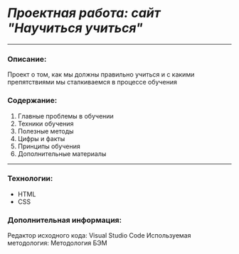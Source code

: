 # _Проектная работа: сайт "Научиться учиться"_
___

### Oписание:

Проект о том, как мы должны  правильно учиться и с какими препятствиями мы сталкиваемся в процессе обучения

### __Содержание:__
1. Главные проблемы в обучении
2. Техники обучения
3. Полезные методы
4. Цифры и факты
5. Принципы обучения
6. Дополнительные материалы 
___

### __Технологии:__

* HTML
* CSS

### __Дополнительная информация:__

Редактор исходного кода: Visual Studio Code
Используемая методология: Методология БЭМ